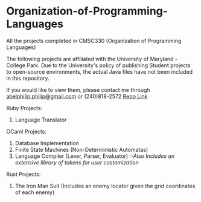 # Organization-of-Programming-Languages
All the projects completed in CMSC330 (Organization of Programming Languages)

The following projects are affiliated with the University of Maryland - College Park. Due to the University's policy of publishing Student projects to open-source environments, the actual Java files have not been included in this repository.

If you would like to view them, please contact me through abelphilip.philip@gmail.com or (240)818-2572
[Repo Link](https://github.com/AbelPPhilip/Organization-Of-Programming-Language)

Ruby Projects:
1. Language Translator

OCaml Projects:
1. Database Implementation
2. Finite State Machines (Non-Deterministic Automatas)
3.  Language Compiler (Lexer, Parser, Evaluator) _:-Also Includes an extensive library of tokens for user customization_

Rust Projects:
1. The Iron Man Suit (Includes an enemy locator given the grid coordinates of each enemy)
